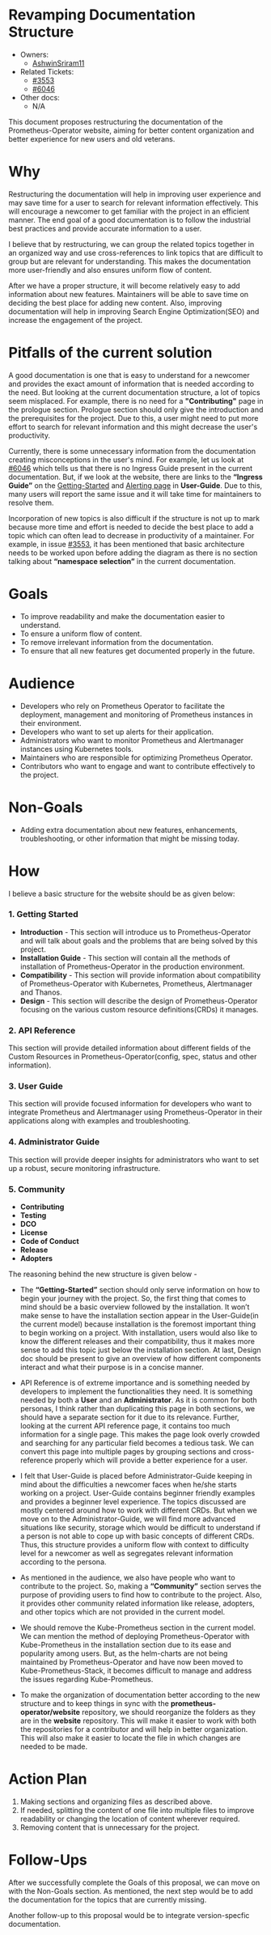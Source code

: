 # Revamping Documentation Structure

- Owners:
  - [AshwinSriram11](https://github.com/AshwinSriram11)
- Related Tickets:
  - [#3553](https://github.com/prometheus-operator/prometheus-operator/issues/3553#issuecomment-726733177)
  - [#6046](https://github.com/prometheus-operator/prometheus-operator/issues/6046)
- Other docs:
  - N/A

This document proposes restructuring the documentation of the Prometheus-Operator website, aiming for better content organization and better experience for new users and old veterans.

# Why

Restructuring the documentation will help in improving user experience and may save time for a user to search for relevant information effectively. This will encourage a newcomer to get familiar with the project in an efficient manner. The end goal of a good documentation is to follow the industrial best practices and provide accurate information to a user.

I believe that by restructuring, we can group the related topics together in an organized way and use cross-references to link topics that are difficult to group but are relevant for understanding. This makes the documentation more user-friendly and also ensures uniform flow of content.

After we have a proper structure, it will become relatively easy to add information about new features. Maintainers will be able to save time on deciding the best place for adding new content. Also, improving documentation will help in improving Search Engine Optimization(SEO) and increase the engagement of the project.

# Pitfalls of the current solution

A good documentation is one that is easy to understand for a newcomer and provides the exact amount of information that is needed according to the need. But looking at the current documentation structure, a lot of topics seem misplaced. For example, there is no need for a **"Contributing"** page in the prologue section. Prologue section should only give the introduction and the prerequisites for the project. Due to this, a user might need to put more effort to search for relevant information and this might decrease the user's productivity.

Currently, there is some unnecessary information from the documentation creating misconceptions in the user's mind. For example, let us look at [#6046](https://github.com/prometheus-operator/prometheus-operator/issues/6046) which tells us that there is no Ingress Guide present in the current documentation. But, if we look at the website, there are links to the **“Ingress Guide”** on the [Getting-Started](https://prometheus-operator.dev/docs/user-guides/getting-started/#exposing-the-prometheus-service) and [Alerting page](https://prometheus-operator.dev/docs/user-guides/alerting/#exposing-the-alertmanager-service) in **User-Guide**. Due to this, many users will report the same issue and it will take time for maintainers to resolve them.

Incorporation of new topics is also difficult if the structure is not up to mark because more time and effort is needed to decide the best place to add a topic which can often lead to decrease in productivity of a maintainer. For example, in issue [#3553](https://github.com/prometheus-operator/prometheus-operator/issues/3553#issuecomment-726733177), it has been mentioned that basic architecture needs to be worked upon before adding the diagram as there is no section talking about **“namespace selection”** in the current documentation.

# Goals

- To improve readability and make the documentation easier to understand.
- To ensure a uniform flow of content.
- To remove irrelevant information from the documentation.
- To ensure that all new features get documented properly in the future.

# Audience

- Developers who rely on Prometheus Operator to facilitate the deployment, management and monitoring of Prometheus instances in their environment.
- Developers who want to set up alerts for their application.
- Administrators who want to monitor Prometheus and Alertmanager instances using Kubernetes tools.
- Maintainers who are responsible for optimizing Prometheus Operator.
- Contributors who want to engage and want to contribute effectively to the project.

# Non-Goals

- Adding extra documentation about new features, enhancements, troubleshooting, or other information that might be missing today.

# How

I believe a basic structure for the website should be as given below:

### 1. Getting Started

- **Introduction** - This section will introduce us to Prometheus-Operator and will talk about goals and the problems that are being solved by this project.
- **Installation Guide** - This section will contain all the methods of installation of Prometheus-Operator in the production environment.
- **Compatibility** - This section will provide information about compatibility of Prometheus-Operator with Kubernetes, Prometheus, Alertmanager and Thanos.
- **Design** - This section will describe the design of Prometheus-Operator focusing on the various custom resource definitions(CRDs) it manages.

### 2. API Reference

This section will provide detailed information about different fields of the Custom Resources in Prometheus-Operator(config, spec, status and other information).

### 3. User Guide

This section will provide focused information for developers who want to integrate Prometheus and Alertmanager using Prometheus-Operator in their applications along with examples and troubleshooting.

### 4. Administrator Guide

This section will provide deeper insights for administrators who want to set up a robust, secure monitoring infrastructure.

### 5. Community

- **Contributing**
- **Testing**
- **DCO**
- **License**
- **Code of Conduct**
- **Release**
- **Adopters**

The reasoning behind the new structure is given below -

- The **“Getting-Started”** section should only serve information on how to begin your journey with the project. So, the first thing that comes to mind should be a basic overview followed by the installation. It won’t make sense to have the installation section appear in the User-Guide(in the current model) because installation is the foremost important thing to begin working on a project. With installation, users would also like to know the different releases and their compatibility, thus it makes more sense to add this topic just below the installation section. At last, Design doc should be present to give an overview of how different components interact and what their purpose is in a concise manner.

- API Reference is of extreme importance and is something needed by developers to implement the functionalities they need. It is something needed by both a **User** and an **Administrator**. As it is common for both personas, I think rather than duplicating this page in both sections, we should have a separate section for it due to its relevance. Further, looking at the current API reference page, it contains too much information for a single page. This makes the page look overly crowded and searching for any particular field becomes a tedious task. We can convert this page into multiple pages by grouping sections and cross-reference properly which will provide a better experience for a user.

- I felt that User-Guide is placed before Administrator-Guide keeping in mind about the difficulties a newcomer faces when he/she starts working on a project. User-Guide contains beginner friendly examples and provides a beginner level experience. The topics discussed are mostly centered around how to work with different CRDs. But when we move on to the Administrator-Guide, we will find more advanced situations like security, storage which would be difficult to understand if a person is not able to cope up with basic concepts of different CRDs.
  Thus, this structure provides a uniform flow with context to difficulty level for a newcomer as well as segregates relevant information according to the persona.

- As mentioned in the audience, we also have people who want to contribute to the project. So, making a **“Community”** section serves the purpose of providing users to find how to contribute to the project. Also, it provides other community related information like release, adopters, and other topics which are not provided in the current model.

- We should remove the Kube-Prometheus section in the current model. We can mention the method of deploying Prometheus-Operator with Kube-Prometheus in the installation section due to its ease and popularity among users. But, as the helm-charts are not being maintained by Prometheus-Operator and have now been moved to Kube-Prometheus-Stack, it becomes difficult to manage and address the issues regarding Kube-Prometheus.

- To make the organization of documentation better according to the new structure and to keep things in sync with the **prometheus-operator/website** repository, we should reorganize the folders as they are in the **website** repository. This will make it easier to work with both the repositories for a contributor and will help in better organization. This will also make it easier to locate the file in which changes are needed to be made.

# Action Plan

1. Making sections and organizing files as described above.
2. If needed, splitting the content of one file into multiple files to improve readability or changing the location of content wherever required.
3. Removing content that is unnecessary for the project.

# Follow-Ups

After we successfully complete the Goals of this proposal, we can move on with the Non-Goals section. As mentioned, the next step would be to add the documentation for the topics that are currently missing.

Another follow-up to this proposal would be to integrate version-specfic documentation.
